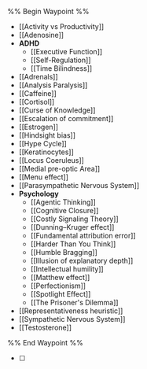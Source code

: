 
%% Begin Waypoint %%
- [[Activity vs Productivity]]
- [[Adenosine]]
- **ADHD**
	- [[Executive Function]]
	- [[Self-Regulation]]
	- [[Time Bilindness]]
- [[Adrenals]]
- [[Analysis Paralysis]]
- [[Caffeine]]
- [[Cortisol]]
- [[Curse of Knowledge]]
- [[Escalation of commitment]]
- [[Estrogen]]
- [[Hindsight bias]]
- [[Hype Cycle]]
- [[Keratinocytes]]
- [[Locus Coeruleus]]
- [[Medial pre-optic Area]]
- [[Menu effect]]
- [[Parasympathetic Nervous System]]
- **Psychology**
	- [[Agentic Thinking]]
	- [[Cognitive Closure]]
	- [[Costly Signaling Theory]]
	- [[Dunning–Kruger effect]]
	- [[Fundamental attribution error]]
	- [[Harder Than You Think]]
	- [[Humble Bragging]]
	- [[Illusion of explanatory depth]]
	- [[Intellectual humility]]
	- [[Matthew effect]]
	- [[Perfectionism]]
	- [[Spotlight Effect]]
	- [[The Prisoner's Dilemma]]
- [[Representativeness heuristic]]
- [[Sympathetic Nervous System]]
- [[Testosterone]]

%% End Waypoint %%

- [ ] 